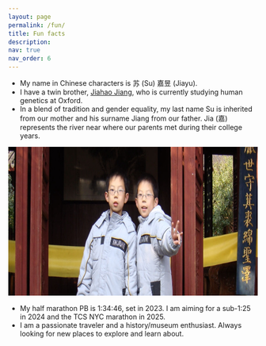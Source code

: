 ```yaml
---
layout: page
permalink: /fun/
title: Fun facts
description:
nav: true
nav_order: 6
---
```


- My name in Chinese characters is 苏 (Su) 嘉昱 (Jiayu). 
- I have a twin brother, [Jiahao Jiang](https://www.chg.ox.ac.uk/people/jiahao-jiang), who is currently studying human genetics at Oxford. 
- In a blend of tradition and gender equality, my last name Su is inherited from our mother and his surname Jiang from our father. Jia (嘉) represents the river near where our parents met during their college years.

<!-- ![](/assets/img/childhood.jpg) -->
<img src="/assets/img/childhood.jpg" alt="Image" height="300px"/>

- My half marathon PB is 1:34:46, set in 2023. I am aiming for a sub-1:25 in 2024 and the TCS NYC marathon in 2025.
- I am a passionate traveler and a history/museum enthusiast. Always looking for new places to explore and learn about.